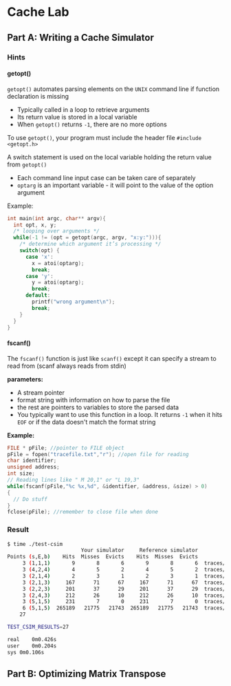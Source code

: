 # Cache Lab

## Part A: Writing a Cache Simulator

### Hints

#### getopt()
`getopt()` automates parsing elements on the `UNIX` command line if function declaration is missing
- Typically called in a loop to retrieve arguments
- Its return value is stored in a local variable
- When `getopt()` returns `-1`, there are no more options

To use `getopt()`, your program must include the header file `#include <getopt.h>`

A switch statement is used on the local variable holding the return value from `getopt()`
- Each command line input case can be taken care of separately
- `optarg` is an important variable - it will point to the value of the option argument

Example:  
```c
int main(int argc, char** argv){
  int opt, x, y;
  /* looping over arguments */
  while(-1 != (opt = getopt(argc, argv, "x:y:"))){
    /* determine which argument it’s processing */
    switch(opt) {
      case 'x':
        x = atoi(optarg);
        break;
      case 'y':
        y = atoi(optarg);
        break;
      default:
        printf("wrong argument\n");
        break;
    }
  }
}
```

#### fscanf()
The `fscanf()` function is just like `scanf()` except it can specify a stream to read from (scanf always reads from stdin)

**parameters:**  
- A stream pointer
- format string with information on how to parse the file  
- the rest are pointers to variables to store the parsed data  
- You typically want to use this function in a loop. It returns `-1` when it hits `EOF` or if the data doesn't match the format string

**Example:**  

```c
FILE * pFile; //pointer to FILE object
pFile = fopen("tracefile.txt","r"); //open file for reading
char identifier;
unsigned address;
int size;
// Reading lines like " M 20,1" or "L 19,3"
while(fscanf(pFile,"%c %x,%d", &identifier, &address, &size) > 0)
{
  // Do stuff
}
fclose(pFile); //remember to close file when done
```

### Result

```sh
$ time ./test-csim
                        Your simulator     Reference simulator
Points (s,E,b)    Hits  Misses  Evicts    Hits  Misses  Evicts
     3 (1,1,1)       9       8       6       9       8       6  traces/yi2.trace
     3 (4,2,4)       4       5       2       4       5       2  traces/yi.trace
     3 (2,1,4)       2       3       1       2       3       1  traces/dave.trace
     3 (2,1,3)     167      71      67     167      71      67  traces/trans.trace
     3 (2,2,3)     201      37      29     201      37      29  traces/trans.trace
     3 (2,4,3)     212      26      10     212      26      10  traces/trans.trace
     3 (5,1,5)     231       7       0     231       7       0  traces/trans.trace
     6 (5,1,5)  265189   21775   21743  265189   21775   21743  traces/long.trace
    27

TEST_CSIM_RESULTS=27

real	0m0.426s
user	0m0.204s
sys	0m0.106s
```

## Part B: Optimizing Matrix Transpose
